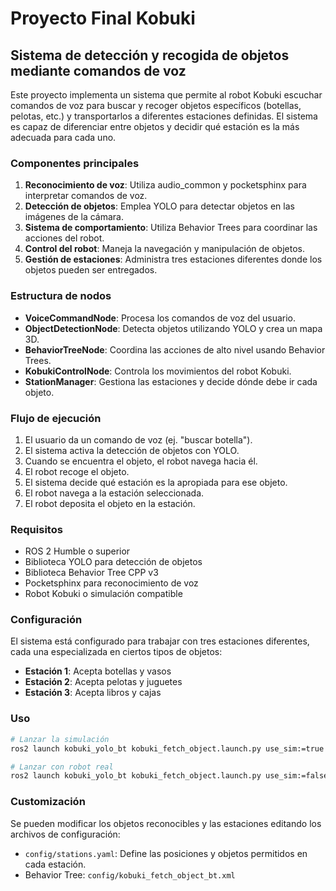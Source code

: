 # Proyecto Final Kobuki

## Sistema de detección y recogida de objetos mediante comandos de voz

Este proyecto implementa un sistema que permite al robot Kobuki escuchar comandos de voz para buscar y recoger objetos específicos (botellas, pelotas, etc.) y transportarlos a diferentes estaciones definidas. El sistema es capaz de diferenciar entre objetos y decidir qué estación es la más adecuada para cada uno.

### Componentes principales

1. **Reconocimiento de voz**: Utiliza audio_common y pocketsphinx para interpretar comandos de voz.
2. **Detección de objetos**: Emplea YOLO para detectar objetos en las imágenes de la cámara.
3. **Sistema de comportamiento**: Utiliza Behavior Trees para coordinar las acciones del robot.
4. **Control del robot**: Maneja la navegación y manipulación de objetos.
5. **Gestión de estaciones**: Administra tres estaciones diferentes donde los objetos pueden ser entregados.

### Estructura de nodos

- **VoiceCommandNode**: Procesa los comandos de voz del usuario.
- **ObjectDetectionNode**: Detecta objetos utilizando YOLO y crea un mapa 3D.
- **BehaviorTreeNode**: Coordina las acciones de alto nivel usando Behavior Trees.
- **KobukiControlNode**: Controla los movimientos del robot Kobuki.
- **StationManager**: Gestiona las estaciones y decide dónde debe ir cada objeto.

### Flujo de ejecución

1. El usuario da un comando de voz (ej. "buscar botella").
2. El sistema activa la detección de objetos con YOLO.
3. Cuando se encuentra el objeto, el robot navega hacia él.
4. El robot recoge el objeto.
5. El sistema decide qué estación es la apropiada para ese objeto.
6. El robot navega a la estación seleccionada.
7. El robot deposita el objeto en la estación.

### Requisitos

- ROS 2 Humble o superior
- Biblioteca YOLO para detección de objetos
- Biblioteca Behavior Tree CPP v3
- Pocketsphinx para reconocimiento de voz
- Robot Kobuki o simulación compatible

### Configuración

El sistema está configurado para trabajar con tres estaciones diferentes, cada una especializada en ciertos tipos de objetos:

- **Estación 1**: Acepta botellas y vasos
- **Estación 2**: Acepta pelotas y juguetes
- **Estación 3**: Acepta libros y cajas

### Uso

```bash
# Lanzar la simulación
ros2 launch kobuki_yolo_bt kobuki_fetch_object.launch.py use_sim:=true

# Lanzar con robot real
ros2 launch kobuki_yolo_bt kobuki_fetch_object.launch.py use_sim:=false
```

### Customización

Se pueden modificar los objetos reconocibles y las estaciones editando los archivos de configuración:

- `config/stations.yaml`: Define las posiciones y objetos permitidos en cada estación.
- Behavior Tree: `config/kobuki_fetch_object_bt.xml`
